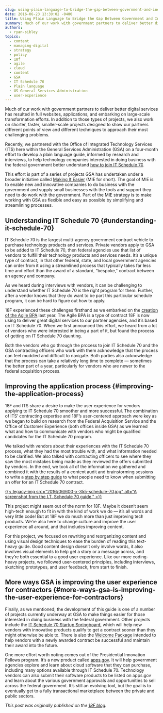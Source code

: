 ```yaml
---
slug: using-plain-language-to-bridge-the-gap-between-government-and-industry
date: 2016-06-23 13:30:02 -0400
title: Using Plain Language to Bridge the Gap Between Government and Industry
summary: Much of our work with government partners to deliver better digital services has resulted in full websites, applications, and embarking on large-scale transformation efforts. In addition to those types of projects, we also work on shorter, faster, smaller-scale projects designed to show our partners different points of view and different techniques to approach their most
authors:
  - ryan-sibley
topics:
  - content
  - managing-digital
  - strategy
  - policy
  - 18f
  - agile
  - cloud
  - content
  - GSA
  - IT Schedule 70
  - Plain language
  - US General Services Administration
  - user-experience
---
```


Much of our work with government partners to deliver better digital services has resulted in full websites, applications, and embarking on large-scale transformation efforts. In addition to those types of projects, we also work on shorter, faster, smaller-scale projects designed to show our partners different points of view and different techniques to approach their most challenging problems.

Recently, we partnered with the Office of Integrated Technology Services (ITS) here within the General Services Administration (GSA) on a four-month effort to develop a plain language guide, informed by research and interviews, to help technology companies interested in doing business with the federal government better understand [how to join IT Schedule 70](http://www.gsa.gov/portal/category/100406).

This effort is part of a series of projects GSA has undertaken under a broader initiative called [Making It Easier](http://gsablogs.gsa.gov/gsablog/2016/04/06/gsa-making-it-easier-for-suppliers-to-do-business-with-the-government/) (MIE for short). The goal of MIE is to enable new and innovative companies to do business with the government and supply small businesses with the tools and support they need to do work with the government. Part of the MIE strategy is to make working with GSA as flexible and easy as possible by simplifying and streamlining processes.

## Understanding IT Schedule 70 {#understanding-it-schedule-70}

IT Schedule 70 is the largest multi-agency government contract vehicle to purchase technology products and services. Private vendors apply to GSA to be added to IT Schedule 70, then federal agencies use that list of vendors to fulfill their technology products and services needs. It’s a unique type of contract, in that other federal, state, and local government agencies can order from it using a streamlined process that typically takes far less time and effort than the award of a standard, “bespoke,” contract between an agency and company.

As we heard during interviews with vendors, it can be challenging to understand whether IT Schedule 70 is the right program for them. Further, after a vendor knows that they do want to be part this particular schedule program, it can be hard to figure out how to apply.

18F experienced these challenges firsthand as we embarked on the [creation of the Agile BPA](https://18f.gsa.gov/2015/01/08/creating-a-federal-marketplace-for-agile-delivery-services/) last year. The Agile BPA is a type of contract 18F is now using to deliver great digital services to our partner agencies, and it’s based on IT Schedule 70. When we first announced this effort, we heard from a lot of vendors who were interested in being a part of it, but found the process of getting on IT Schedule 70 daunting.

Both the vendors who go through the process to join IT Schedule 70 and the GSA contracting officers who work with them acknowledge that the process can feel muddied and difficult to navigate. Both parties also acknowledge that the process can take a relatively long time to complete — sometimes the better part of a year, particularly for vendors who are newer to the federal acquisition process.

## Improving the application process {#improving-the-application-process}

18F and ITS share a desire to make the user experience for vendors applying to IT Schedule 70 smoother and more successful. The combination of ITS’ contracting expertise and 18F’s user-centered approach were key as we began to build on research from the Federal Acquisition Service and the Office of Customer Experience (both offices inside GSA) as we learned what and how to communicate with vendors who might be qualified candidates for the IT Schedule 70 program.

We talked with vendors about their experiences with the IT Schedule 70 process, what they had the most trouble with, and what information needed to be clarified. We also talked with contracting officers to see where they saw the most mistakes being made as they reviewed the offers submitted by vendors. In the end, we took all of the information we gathered and combined it with the results of a content audit and brainstorming sessions to write a [step by step guide](http://www.gsa.gov/portal/category/100406) to what people need to know when submitting an offer for an IT Schedule 70 contract.

[{{< legacy-img src="2016/06/600-x-355-schedule-70.jpg" alt="A screenshot from the I.T. Schedule 70 guide." >}}](http://www.gsa.gov/portal/category/100406)

This project might seem out of the norm for 18F. Maybe it doesn’t seem high-tech enough to fit in with the kind of work we do — it’s all words and very little code! But at 18F we do much more than just improving tech products. We’re also here to change culture and improve the user experience all around, and that includes improving content.

For this project, we focused on rewriting and reorganizing content and using visual design techniques to ease the burden of reading this text-heavy guide. Good content design doesn’t only involve words, it also involves visual elements to help get a story or a message across, and they’re both essential to a good user experience. Like our more coding-heavy projects, we followed user-centered principles, including interviews, sketching prototypes, and user feedback, from start to finish.

## More ways GSA is improving the user experience for contractors {#more-ways-gsa-is-improving-the-user-experience-for-contractors}

Finally, as we mentioned, the development of this guide is one of a number of projects currently underway at GSA to make things easier for those interested in doing business with the federal government. Other projects include the [IT Schedule 70 Startup Springboard](http://www.gsa.gov/portal/content/125886), which will help new vendors with innovative products qualify to get a contract sooner than they might otherwise be able to. There is also the [Welcome Package](http://www.gsa.gov/portal/content/121922) intended to help vendors with a newly awarded contract be successful and maintain their award into the future.

One more effort worth noting comes out of the Presidential Innovation Fellows program. It’s a new product called [apps.gov](https://www.apps.gov/). It will help government agencies explore and learn about cloud software that they can purchase, including many options available through IT Schedule 70. Technology vendors can also submit their software products to be listed on apps.gov and learn about the various government approvals and opportunities to sell across the federal government. It’s still an evolving tool, but the goal is to eventually get to a fully transactional marketplace between the private and public sectors.

_This post was originally published on the [18F blog](https://18f.gsa.gov/blog/)._